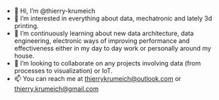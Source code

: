 - 👋 Hi, I’m @thierry-krumeich
- 👀 I’m interested in everything about data, mechatronic and lately 3d printing.
- 🌱 I’m continuously learning about new data architecture, data engineering, electronic ways of improving performance and effectiveness either in my day to day work or personally around my house.
- 💞️ I’m looking to collaborate on any projects involving data (from processes to visualization) or IoT.
- 📫 You can reach me at thierrykrumeich@outlook.com or thierry.krumeich@gmail.com

<!---
thierry-krumeich/thierry-krumeich is a ✨ special ✨ repository because its `README.md` (this file) appears on your GitHub profile.
You can click the Preview link to take a look at your changes.
--->



